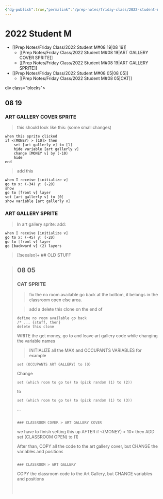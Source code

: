 ```yaml
---
{"dg-publish":true,"permalink":"/prep-notes/friday-class/2022-student-m/","dgHomeLink":true,"dgPassFrontmatter":false}
---
```



# 2022 Student M

- [[Prep Notes/Friday Class/2022 Student M#08 19|08 19]]
	- [[Prep Notes/Friday Class/2022 Student M#08 19|ART GALLERY COVER SPRITE]]
	- [[Prep Notes/Friday Class/2022 Student M#08 19|ART GALLERY SPRITE]]
- [[Prep Notes/Friday Class/2022 Student M#08 05|08 05]]
	- [[Prep Notes/Friday Class/2022 Student M#08 05|CAT]]


div class="blocks">

## 08 19

### ART GALLERY COVER SPRITE

> this should look like this: (some small changes)

```
when this sprite clicked
if <(MONEY) > [10]> then
    set [art gallerly v] to [1]
    hide variable [art gallerly v]
    change [MONEY v] by (-10)
    hide
end
```

> add this

```
when I receive [initialize v]
go to x: (-34) y: (-20)
show
go to [front v] layer
set [art gallerly v] to [0]
show variable [art gallerly v]
```

### ART GALLERY SPRITE

> In art gallery sprite:
> add:

``` 
when I receive [initialize v]
go to x: (-45) y: (-20)
go to [front v] layer
go [backward v] (2) layers
```


>[!seealso]+ ## OLD STUFF

> ## 08 05
> 
> ### CAT SPRITE
> 
> >fix the no room available go back at the bottom,
> it belongs in the classroom open else area.
> 
> >add a delete this clone on the end of
> ```
> define no room available go back
> /* ... {stuff, then}
> delete this clone
> ```
> 
> 
> WRITE the get money, go to and leave art gallery code
> while changing the variable names
> 
> >INITIALIZE all the MAX and OCCUPANTS VARIABLES
> for example
> 
> ```
> set (OCCUPANTS ART GALLERY) to (0)
> ```
> 
> Change 
> 
> ```
> set (which room to go to) to (pick random (1) to (2))
> ```
> to
> ```
> set (which room to go to) to (pick random (1) to (3))
> ```
> ...
> 
> 
> 
> 
> ```
> 
> ### CLASSROOM COVER > ART GALLERY COVER
> 
> ```
> we have to finish setting this up
> AFTER
> if <(MONEY) > 10> then
> ADD
> set (CLASSROOM OPEN) to (1)
> 
> 
> After than, COPY all the code to the art gallery cover,
> but CHANGE the variables and positions
> ```
> 
> ### CLASSROOM > ART GALLERY
> 
> ```
> COPY the classroom code to the Art Gallery,
> but CHANGE variables and positions
> ```
> 
> 
> 

</div>